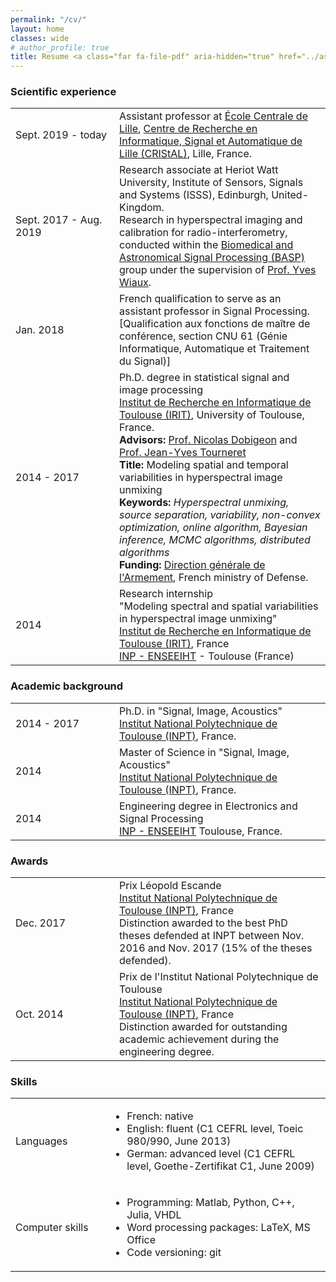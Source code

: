 ```yaml
---
permalink: "/cv/"
layout: home
classes: wide
# author_profile: true
title: Resume <a class="far fa-file-pdf" aria-hidden="true" href="../assets/pdfs/cv_Thouvenin.pdf"></a>
---
```


<!-- Curriculum -->

<!-- Scientific experience -->
<h3>Scientific experience</h3>

<table>
    <tbody>
        <tr>
            <td>Sept. 2019 - today
            </td>
            <td>Assistant professor at <a href= "https://centralelille.fr/">École Centrale de Lille</a>, <a href="https://www.cristal.univ-lille.fr/en/">Centre de Recherche en Informatique,
                Signal et Automatique de Lille (CRIStAL)</a>, Lille, France.<br />
            </td>
        </tr>
        <tr>
            <td>Sept. 2017 - Aug. 2019
            </td>
            <td>Research associate at Heriot Watt University, Institute of Sensors, Signals and Systems
                (ISSS), Edinburgh, United-Kingdom.<br />
                Research in hyperspectral imaging and calibration for radio-interferometry, conducted
                within the <a
                    href="https://www.hw.ac.uk/schools/engineering-physical-sciences/institutes/sensors-signals-systems/basp.htm">Biomedical
                    and Astronomical Signal Processing (BASP)</a> group under the supervision of <a
                    href="https://www.hw.ac.uk/staff/uk/eps/yves-wiaux.htm">Prof. Yves Wiaux</a>.</td>
        </tr>
        <tr>
            <td style="width: 150px;">Jan. 2018
            </td>
            <td>French qualification to serve as an assistant professor in Signal Processing.<br />
                [Qualification aux fonctions de maître de conférence, section CNU 61 (Génie
                Informatique, Automatique et Traitement du Signal)]
            </td>
        </tr>
        <tr>
            <td style="width: 150px;">2014 - 2017
            </td>
            <td> Ph.D. degree in statistical signal and image processing<br />
                <a href="https://www.irit.fr/?lang=en">Institut de Recherche en Informatique de Toulouse
                    (IRIT)</a>, University of Toulouse, France.<br />
                <strong>Advisors:</strong> <a href="http://dobigeon.perso.enseeiht.fr/">Prof. Nicolas
                    Dobigeon</a> and <a href="http://tourneret.perso.enseeiht.fr/">Prof. Jean-Yves
                    Tourneret</a><br />
                <strong>Title:</strong> Modeling spatial and temporal variabilities in hyperspectral
                image unmixing<br />
                <strong>Keywords:</strong> <em>Hyperspectral unmixing, source separation, variability,
                    non-convex optimization, online algorithm, Bayesian inference, MCMC algorithms,
                    distributed algorithms</em><br />
                <strong>Funding:</strong> <a href="https://www.defense.gouv.fr/english/dga">Direction
                    générale de l'Armement</a>, French ministry of Defense.
            </td>
        </tr>
        <tr>
            <td>2014
            </td>
            <td>Research internship<br />
                "Modeling spectral and spatial
                variabilities in
                hyperspectral image unmixing"<br />
                <a href="https://www.irit.fr/">Institut de Recherche en Informatique de Toulouse
                    (IRIT)</a>, France<br />
                <a href="http://www.enseeiht.fr/en/index.html">INP - ENSEEIHT</a> - Toulouse
                (France)</td>
        </tr>
    </tbody>
</table>

<!-- Academic background -->
<h3>Academic background</h3>
<table>
    <tbody>
        <tr>
            <td style="width: 150px;">2014 - 2017
            </td>
            <td> Ph.D. in "Signal,
                Image, Acoustics"<br />
                <a href="http://www.inp-toulouse.fr/fr/index.html">Institut National
                    Polytechnique de
                    Toulouse (INPT)</a>, France.</td>
        </tr>
        <tr>
            <td>2014
            </td>
            <td>Master of Science
                in "Signal, Image,
                Acoustics"<br />
                <a href="http://www.inp-toulouse.fr/fr/index.html">Institut National
                    Polytechnique de
                    Toulouse (INPT)</a>, France.</td>
        </tr>
        <tr>
            <td>2014
            </td>
            <td>Engineering degree
                in
                Electronics and
                Signal Processing<br />
                <a href="http://www.enseeiht.fr/en/index.html">INP - ENSEEIHT</a> Toulouse, France.</td>
        </tr>
    </tbody>
</table>


<!-- Awards -->
<h3>Awards</h3>
<table>
    <tbody>
        <tr>
            <td style="width: 150px;">Dec. 2017
            </td>
            <td>Prix Léopold Escande<br />
                <a href="http://www.inp-toulouse.fr/fr/index.html">Institut National Polytechnique de
                    Toulouse (INPT)</a>, France <br />
                Distinction awarded to the best PhD theses defended at INPT between Nov. 2016 and Nov.
                2017 (15% of the theses defended).
            </td>
        </tr>
        <tr>
            <td>Oct. 2014
            </td>
            <td>Prix de l'Institut
                National Polytechnique de Toulouse<br />
                <a href="http://www.inp-toulouse.fr/fr/index.html">Institut National Polytechnique de
                    Toulouse (INPT)</a>, France <br />
                Distinction awarded for outstanding
                academic achievement during the engineering degree.
            </td>
        </tr>
    </tbody>
</table>

<!--Skills-->
<h3 class="cv_item">Skills</h3>
<table>
    <tbody>
        <tr>
            <td style="width: 135px;">Languages</td>
            <td>
                <ul>
                    <li>French: native</li>
                    <li>English: fluent (C1 CEFRL level, Toeic 980/990, June 2013)</li>
                    <li>German: advanced level (C1 CEFRL level, Goethe-Zertifikat C1, June
                        2009)</li>
                </ul>
            </td>
        </tr>
        <tr>
            <td>Computer skills</td>
            <td>
                <ul>
                    <li>Programming: Matlab, Python, C++, Julia, VHDL</li>
                    <li>Word processing packages: LaTeX, MS Office</li>
                    <li>Code versioning: git</li>
                </ul>
            </td>
        </tr>
    </tbody>
</table>
